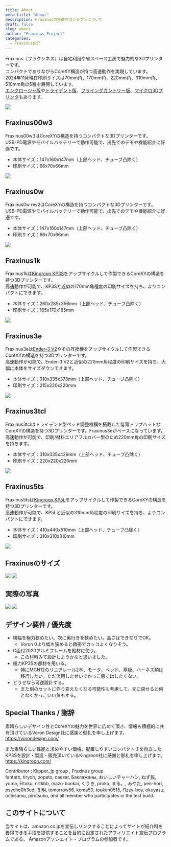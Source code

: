 ```yaml
---
title: About
meta_title: "About"
description: Fraxinusの特徴やコンセプトについて
draft: false
slug: about
author: "Fraxinus Project"
categories:
  - Fraxinus紹介
---
```


Fraxinus（フラクシネス）は自宅利用や省スペース工房で魅力的な3Dプリンターです。  
コンパクトでありながらCoreXY構造が持つ高速動作を実現しています。  
2024年11月現在印刷サイズは70mm角、170mm角、220mm角、310mm角、510mm角の5種を展開しています。  
[エンクロージャ版](../docs/enclosure)や[トライデント版](../docs/trident)、[フライングガントリー版](../docs/flying-gantry)、[マイクロ3Dプリンタ](../docs/micro-printers)もあります。

![](/images/Fraxinus-1.jpg)

## Fraxinus00w3

Fraxinus00w3はCoreXYの構造を持つコンパクトな3Dプリンターです。  
USB-PD電源やモバイルバッテリーで動作可能で、出先でのデモや機能紹介に好適です。

* 本体サイズ：147x160x147mm（上部ヘッド、チューブ凸除く）
* 印刷サイズ：66x70x66mm

![](/images/Fraxinus00w3-1.jpg)

## Fraxinus0w

Fraxinus0w rev2はCoreXYの構造を持つコンパクトな3Dプリンターです。  
USB-PD電源やモバイルバッテリーで動作可能で、出先でのデモや機能紹介に好適です。

* 本体サイズ：147x160x147mm（上部ヘッド、チューブ凸除く）
* 印刷サイズ：66x70x66mm

![](/images/Fraxinus00w3-1.jpg)

## Fraxinus1k

Fraxinus1kは[Kingroon KP3S](https://jp.kingroon.com/products/3d-printer-kp3s)をアップサイクルして作製できるCoreXYの構造を持つ3Dプリンターです。  
高速動作が可能で、KP3Sと近似の170mm角程度の印刷サイズを持ち、よりコンパクトにできます。

* 本体サイズ：260x285x356mm（上部ヘッド、チューブ凸除く）
* 印刷サイズ：165x170x185mm

![](/images/Fraxinus1k.jpg)

## Fraxinus3e

Fraxinus3eは[Ender-3 V2](https://www.creality.com/products/ender-3-v2-3d-printer-csco)やその互換機をアップサイクルして作製できるCoreXYの構造を持つ3Dプリンターです。  
高速動作が可能で、Ender-3 V2と近似の220mm角程度の印刷サイズを持ち、大幅に本体をサイズダウンできます。

* 本体サイズ：310x335x373mm（上部ヘッド、チューブ凸除く）
* 印刷サイズ：215x220x220mm

![](/images/Fraxinus3e.jpg)

## Fraxinus3tcl

Fraxinus3tclはトライデント型ベッド調整機構を搭載した低背トップハットなCoreXYの構造を持つ3Dプリンターです。Fraxinus3eがベースになっています。  
高速動作が可能で、印刷/材料エリアフルカバー型のため220mm角の印刷サイズを持ちます。

* 本体サイズ：310x335x429mm（上部ヘッド、チューブ凸除く）
* 印刷サイズ：220x220x220mm

![](/images/Fraxinus3tcl.jpg)

## Fraxinus5ts

Fraxinus5tsは[Kingroon KP5L](https://jp.kingroon.com/products/kingroon-kp5l-3d-printer)をアップサイクルして作製できるCoreXYの構造を持つ3Dプリンターです。  
高速動作が可能で、KP5Lと近似の310mm角程度の印刷サイズを持ち、よりコンパクトにできます。

* 本体サイズ：410x440x510mm（上部ヘッド、チューブ凸除く）
* 印刷サイズ：310x310x310mm

![](/images/Fraxinus5ts.jpg)

## Fraxinusのサイズ

![](/images/Fraxinus-2.jpg)
![](/images/Fraxinus-3.jpg)

## 実際の写真

![](/images/Fraxinus-photo-1.jpg)
![](/images/Fraxinus-photo-2.jpg)

## デザイン要件 / 優先度

* 横幅を極力狭めたい。次に奥行きを狭めたい。高さはできなりでOK。
  * Voron 0より幅を狭めると緻密でカッコよくなりそう。
* C面付2020アルミフレームを縦材に使う。
  * この材料みて設計しようかなと思いました。
* 極力KP3Sの部材を用いる。
  * 特にMGN12のリニアレール2本、モータ、ベッド、基板、ハーネス類は移行したい。ただ流用したせいでかっこ悪くはしたくない。
* どうせなら可逆設計する。
  * また別のセットに作り変えたくなる可能性も考慮して。元に戻せると何となくかっこいい気もする。


## Special Thanks / 謝辞

素晴らしいデザイン性とCoreXYの魅力を世界に広めて頂き、情報も積極的に共有頂けているVoron Design社に感謝と御礼を申し上げます。  
https://vorondesign.com/

また素晴らしい性能と求めやすい価格、配置しやすいコンパクトさを両立したKP3Sを設計・製造・販売頂いているKingroon社に感謝と御礼を申し上げます。  
https://kingroon.com/

Contributor : Klipper_jp group , Fraxinus group  
fantaro, tiryoh, popato, caesar, Баклажаны, おいしいチャーハン, ねず民, yuma, Eitoku, nrtkbb, mazu-bunkai, くうき, proko, まる。, みやた, pen-hori, psycho0h3ed, 孔明, tomorrow56, koma50, touken0515, f1zzy-boy, okuyasu, ochisamu, pirotsuku, and all member who participates in the test build.

## このサイトについて

当サイトは、amazon.co.jpを宣伝しリンクすることによってサイトが紹介料を獲得できる手段を提供することを目的に設定されたアフィリエイト宣伝プログラムである、 Amazonアソシエイト・プログラムの参加者です。
